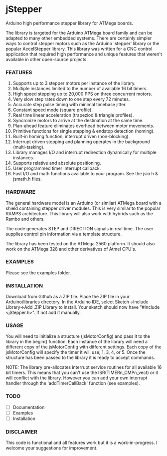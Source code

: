 # jStepper 

Arduino high performance stepper library for ATMega boards. 

The library is targeted for the Arduino ATMega board family and can be adapted
to many other embedded systems. 
There are certainly simpler ways to control stepper motors such as the Arduino 
'stepper' library or the popular AccelStepper library. 
This library was written for a CNC control application that required high 
performance and unique features that weren't available in other open-source projects. 

### FEATURES

1) Supports up to 3 stepper motors per instance of the library.
2) Multiple instances limited to the number of available 16 bit timers.
3) High speed stepping up to 20,000 PPS on three concurrent motors.
4) Very slow step rates down to one step every 72 minutes.
5) Accurate step pulse timing with minimal timebase jitter.
6) Constant speed mode (square profile).
7) Real time linear acceleration (trapeziod & triangle profiles).
8) Syncronize motors to arrive at the destination at the same time.
9) Plan-ahead feature eliminates overhead between motor movements.
10) Primitive functions for single stepping & endstop detection (homing).
11) Built-in homing function, interrupt driven (non-blocking).
12) Interrupt driven stepping and planning operates in the background (multi-tasking).
13) Library manages I/O and interrupt redirection dynamically for multiple instances.
14) Supports relative and absolute positioning.
15) User programmed timer interrupt callback.
16) Fast I/O and math functions available to your program. See the jsio.h & jsmath.h files.

### HARDWARE

The general hardware model is an Arduino (or similar) ATMega board with a shield 
containing stepper driver modules. This is very similar to the popular RAMPS architecture.
This library will also work with hybrids such as the Rambo and others.

The code generates STEP and DIRECTION signals in real time. 
The user supplies control pin information via a template structure.

The library has been tested on the ATMega 2560 platform. It should also 
work on the ATMega 328 and other derivatives of Atmel CPU's.

### EXAMPLES

Please see the examples folder.

### INSTALLATION

Download from Github as a ZIP file.
Place the ZIP file in your Arduino/libraries directory.
In the Arduino IDE, select Sketch->Include Library->Add .ZIP Library to install.
Your sketch should now have "#include <jStepper.h>". If not add it manually.

### USAGE

You will need to initialize a structure (jsMotorConfig) and pass it to the library
in the begin() function. Each instance of the library will need a different copy 
of the jsMotorConfig with different settings.
Each copy of the jsMotorConfig will specify the timer it will use; 1, 3, 4, or 5. 
Once the structure has been passed to the library it is ready to accept commands.

NOTE: The library pre-allocates interrupt service routines for all available 16 bit
timers. This means that you can't use the ISR(TIMERn_CMPn_vect) or it will conflict
with the library. However you can add your own interrupt handler through the 
'addTimerCallBack' function (see examples).

### TODO

- [ ] Documentation
- [ ] Examples
- [ ] Installation

### DISCLAIMER 

This code is functional and all features work but it is a work-in-progress. I 
welcome your suggestions for improvement.



